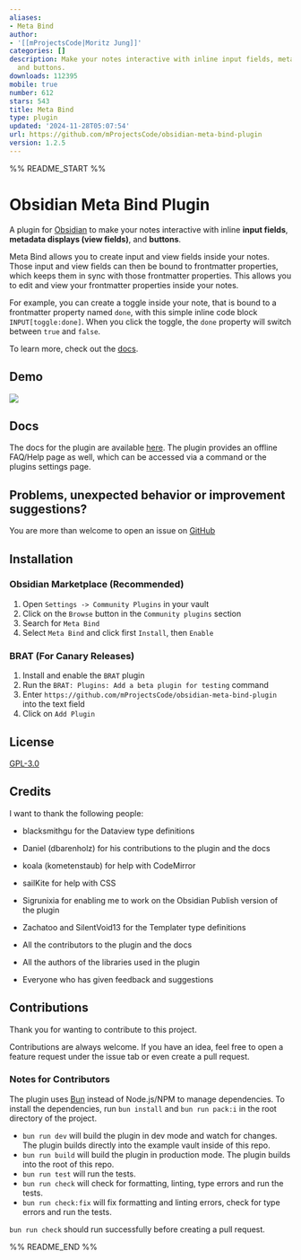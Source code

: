 ```yaml
---
aliases:
- Meta Bind
author:
- '[[mProjectsCode|Moritz Jung]]'
categories: []
description: Make your notes interactive with inline input fields, metadata displays,
  and buttons.
downloads: 112395
mobile: true
number: 612
stars: 543
title: Meta Bind
type: plugin
updated: '2024-11-28T05:07:54'
url: https://github.com/mProjectsCode/obsidian-meta-bind-plugin
version: 1.2.5
---
```


%% README_START %%

# Obsidian Meta Bind Plugin

A plugin for [Obsidian](https://obsidian.md/) to make your notes interactive with inline **input fields**, **metadata displays (view fields)**, and **buttons**.

Meta Bind allows you to create input and view fields inside your notes.
Those input and view fields can then be bound to frontmatter properties, which keeps them in sync with those frontmatter properties.
This allows you to edit and view your frontmatter properties inside your notes.

For example, you can create a toggle inside your note, that is bound to a frontmatter property named `done`, with this simple inline code block `INPUT[toggle:done]`.
When you click the toggle, the `done` property will switch between `true` and `false`.

To learn more, check out the [docs](https://mprojectscode.github.io/obsidian-meta-bind-plugin-docs).

## Demo

![](https://github.com/mProjectsCode/obsidian-meta-bind-plugin/raw/master/images/meta-bind-plugin-demo-3-gif.gif)

## Docs

The docs for the plugin are available [here](https://mprojectscode.github.io/obsidian-meta-bind-plugin-docs).
The plugin provides an offline FAQ/Help page as well, which can be accessed via a command or the plugins settings page.

## Problems, unexpected behavior or improvement suggestions?

You are more than welcome to open an issue on [GitHub](https://github.com/mProjectsCode/obsidian-meta-bind-plugin/issues)

## Installation

### Obsidian Marketplace (Recommended)

1. Open `Settings -> Community Plugins` in your vault
2. Click on the `Browse` button in the `Community plugins` section
3. Search for `Meta Bind`
4. Select `Meta Bind` and click first `Install`, then `Enable`

### BRAT (For Canary Releases)

1. Install and enable the `BRAT` plugin
2. Run the `BRAT: Plugins: Add a beta plugin for testing` command
3. Enter `https://github.com/mProjectsCode/obsidian-meta-bind-plugin` into the text field
4. Click on `Add Plugin`

## License

[GPL-3.0](https://choosealicense.com/licenses/gpl-3.0/)

## Credits

I want to thank the following people:

-   blacksmithgu for the Dataview type definitions
-   Daniel (dbarenholz) for his contributions to the plugin and the docs
-   koala (kometenstaub) for help with CodeMirror
-   sailKite for help with CSS
-   Sigrunixia for enabling me to work on the Obsidian Publish version of the plugin
-   Zachatoo and SilentVoid13 for the Templater type definitions

-   All the contributors to the plugin and the docs
-   All the authors of the libraries used in the plugin
-   Everyone who has given feedback and suggestions

## Contributions

Thank you for wanting to contribute to this project.

Contributions are always welcome. If you have an idea, feel free to open a feature request under the issue tab or even create a pull request.

### Notes for Contributors

The plugin uses [Bun](https://bun.sh/) instead of Node.js/NPM to manage dependencies.
To install the dependencies, run `bun install` and `bun run pack:i` in the root directory of the project.

-   `bun run dev` will build the plugin in dev mode and watch for changes. The plugin builds directly into the example vault inside of this repo.
-   `bun run build` will build the plugin in production mode. The plugin builds into the root of this repo.
-   `bun run test` will run the tests.
-   `bun run check` will check for formatting, linting, type errors and run the tests.
-   `bun run check:fix` will fix formatting and linting errors, check for type errors and run the tests.

`bun run check` should run successfully before creating a pull request.


%% README_END %%